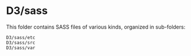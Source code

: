 # D3/sass

This folder contains SASS files of various kinds, organized in sub-folders:

    D3/sass/etc
    D3/sass/src
    D3/sass/var
